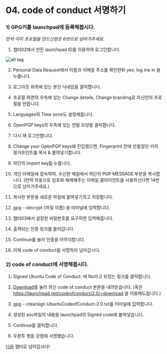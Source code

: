 # 04. code of conduct 서명하기

### 1) GPG키를 launchpad에 등록해봅시다.

*만약 이미 프로필을 만드신분은 6번으로 넘어가주세요.*

1) 챕터02에서 만든 launchpad ID를 이용하여 로그인합니다.

![alt tag](https://github.com/minwook-shin/ubuntu-korea-l10n-workshop/blob/master/pictures/%ED%9A%8C%EC%9B%90%EA%B0%80%EC%9E%85.PNG)

2) Personal Data Request에서 이름과 이메일 주소를 확인한뒤 yes, log me in 을 누릅니다.

3) 로그아웃 좌측에 있는 본인 닉네임을 클릭합니다.

4) 프로필 화면의 우측에 있는 Change details, Change branding로 자신만의 프로필을 만듭니다.

5) Languages와 Time zone도 설정해줍니다.

6) OpenPGP keys의 우측에 있는 연필 모양을 클릭합니다.

7) 다시 재 로그인합니다.

8) Change your OpenPGP keys에 진입했으면, Fingerprint 칸에 만들었던 키의 핑거프린트를 복사 & 붙여넣기합니다.

9) 하단의 Import key를 누릅니다.

10)  개인 이메일에 접속하여, 수신한 메일에서 하단의 PGP MESSAGE 부분을 복사합니다. (만약 자동으로 암호화 해제해주는 이메일 클라이언트를 사용하신다면 14번으로 넘어가주세요.)

11) 복사한 본문을 새로운 파일에 붙여넣기하고 저장합니다.

12) gpg --decrypt {파일 이름} 을 터미널에 입력합니다.

13) 챕터03에서 설정한 비밀번호를 요구하면 입력해줍니다.

14) 출력되는 인증 링크를 들어갑니다.

15) Continue를 눌러 인증을 마무리합니다.

16) 이제 code of conduct를 서명하러 넘어갑시다.

### 2) code of conduct에 서명해봅시다.

1) Signed Ubuntu Code of Conduct: 에 No라고 되었는 링크를 클릭합니다.

2) [Download](https://launchpad.net/codeofconduct/2.0/+download)를 눌러 최신 code of conduct 본문을 내려받습니다. (혹은 https://launchpad.net/codeofconduct/2.0/+download 을 이용해도됩니다.)

3) gpg --clearsign UbuntuCodeofConduct-2.0.txt를 터미널에 입력합니다.

4) 생성된 asc파일의 내용을 launchpad의 Signed code에 붙여넣습니다.

5) Continue를 클릭합니다.

6) 우분투 행동 강령에 서명했습니다.


[다음](https://github.com/minwook-shin/ubuntu-korea-l10n-workshop/blob/master/05.%ED%8C%80%EA%B0%80%EC%9E%85%ED%95%98%EA%B8%B0.md) 챕터로 넘어갑시다!
